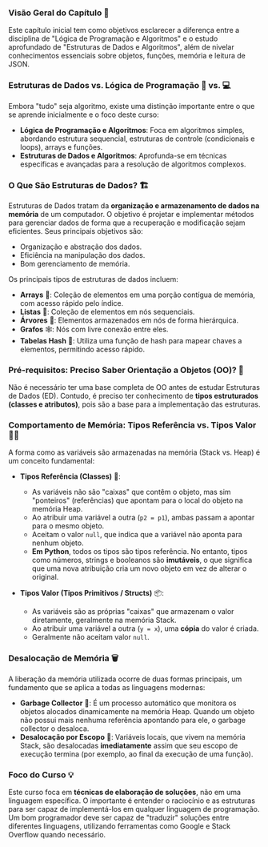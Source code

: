 ### Visão Geral do Capítulo 🎯

Este capítulo inicial tem como objetivos esclarecer a diferença entre a disciplina de "Lógica de Programação e Algoritmos" e o estudo aprofundado de "Estruturas de Dados e Algoritmos", além de nivelar conhecimentos essenciais sobre objetos, funções, memória e leitura de JSON.

### Estruturas de Dados vs. Lógica de Programação 🤔 vs. 💻

Embora "tudo" seja algoritmo, existe uma distinção importante entre o que se aprende inicialmente e o foco deste curso:

* **Lógica de Programação e Algoritmos**: Foca em algoritmos simples, abordando estrutura sequencial, estruturas de controle (condicionais e loops), arrays e funções.
* **Estruturas de Dados e Algoritmos**: Aprofunda-se em técnicas específicas e avançadas para a resolução de algoritmos complexos.

### O Que São Estruturas de Dados? 🏗️

Estruturas de Dados tratam da **organização e armazenamento de dados na memória** de um computador. O objetivo é projetar e implementar métodos para gerenciar dados de forma que a recuperação e modificação sejam eficientes. Seus principais objetivos são:
* Organização e abstração dos dados.
* Eficiência na manipulação dos dados.
* Bom gerenciamento de memória.

Os principais tipos de estruturas de dados incluem:
* **Arrays** 🔢: Coleção de elementos em uma porção contígua de memória, com acesso rápido pelo índice.
* **Listas** 📜: Coleção de elementos em nós sequenciais.
* **Árvores** 🌳: Elementos armazenados em nós de forma hierárquica.
* **Grafos** 🕸️: Nós com livre conexão entre eles.
* **Tabelas Hash** 🔑: Utiliza uma função de hash para mapear chaves a elementos, permitindo acesso rápido.

### Pré-requisitos: Preciso Saber Orientação a Objetos (OO)? 🙋

Não é necessário ter uma base completa de OO antes de estudar Estruturas de Dados (ED). Contudo, é preciso ter conhecimento de **tipos estruturados (classes e atributos)**, pois são a base para a implementação das estruturas.

### Comportamento de Memória: Tipos Referência vs. Tipos Valor 🧠💾

A forma como as variáveis são armazenadas na memória (Stack vs. Heap) é um conceito fundamental:

* **Tipos Referência (Classes)** 🔗:
    * As variáveis não são "caixas" que contêm o objeto, mas sim "ponteiros" (referências) que apontam para o local do objeto na memória Heap.
    * Ao atribuir uma variável a outra (`p2 = p1`), ambas passam a apontar para o mesmo objeto.
    * Aceitam o valor `null`, que indica que a variável não aponta para nenhum objeto.
    * **Em Python**, todos os tipos são tipos referência. No entanto, tipos como números, strings e booleanos são **imutáveis**, o que significa que uma nova atribuição cria um novo objeto em vez de alterar o original.

* **Tipos Valor (Tipos Primitivos / Structs)** 📦:
    * As variáveis são as próprias "caixas" que armazenam o valor diretamente, geralmente na memória Stack.
    * Ao atribuir uma variável a outra (`y = x`), uma **cópia** do valor é criada.
    * Geralmente não aceitam valor `null`.

### Desalocação de Memória 🗑️

A liberação da memória utilizada ocorre de duas formas principais, um fundamento que se aplica a todas as linguagens modernas:

* **Garbage Collector** 🤖: É um processo automático que monitora os objetos alocados dinamicamente na memória Heap. Quando um objeto não possui mais nenhuma referência apontando para ele, o garbage collector o desaloca.
* **Desalocação por Escopo** 🚪: Variáveis locais, que vivem na memória Stack, são desalocadas **imediatamente** assim que seu escopo de execução termina (por exemplo, ao final da execução de uma função).

### Foco do Curso 💡

Este curso foca em **técnicas de elaboração de soluções**, não em uma linguagem específica. O importante é entender o raciocínio e as estruturas para ser capaz de implementá-los em qualquer linguagem de programação. Um bom programador deve ser capaz de "traduzir" soluções entre diferentes linguagens, utilizando ferramentas como Google e Stack Overflow quando necessário.
